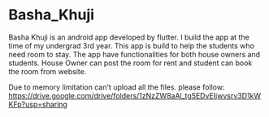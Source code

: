 # Basha_Khuji

Basha Khuji is an android app developed by flutter. I build the app at the time of my undergrad 3rd year. This app is build to help the students who need room to stay.
The app have functionalities for both house owners and students. House Owner can post the room for rent and student can book the room from website.

Due to memory limitation can't upload all the files. please follow: 
https://drive.google.com/drive/folders/1zNzZW8aAl_tg5EDvEIjwvsrv3D1kWKFp?usp=sharing
